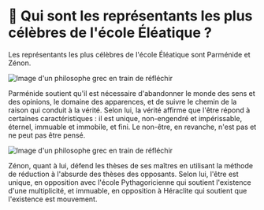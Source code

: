 # 🤔 Qui sont les représentants les plus célèbres de l'école Éléatique ?

Les représentants les plus célèbres de l'école Éléatique sont Parménide et Zénon.

![Image d'un philosophe grec en train de réfléchir](https://i.imgur.com/FXCdsPk.gif)

Parménide soutient qu'il est nécessaire d'abandonner le monde des sens et des opinions, le domaine des apparences, et de suivre le chemin de la raison qui conduit à la vérité. Selon lui, la vérité affirme que l'être répond à certaines caractéristiques : il est unique, non-engendré et impérissable, éternel, immuable et immobile, et fini. Le non-être, en revanche, n'est pas et ne peut pas être pensé.

![Image d'un philosophe grec en train de réfléchir](https://i.imgur.com/pbeZGZ1.gif)

Zénon, quant à lui, défend les thèses de ses maîtres en utilisant la méthode de réduction à l'absurde des thèses des opposants. Selon lui, l'être est unique, en opposition avec l'école Pythagoricienne qui soutient l'existence d'une multiplicité, et immuable, en opposition à Héraclite qui soutient que l'existence est mouvement.

